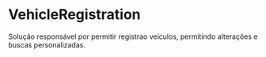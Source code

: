 # VehicleRegistration
Solução responsável por permitir registrao veículos, permitindo alterações e buscas personalizadas.
